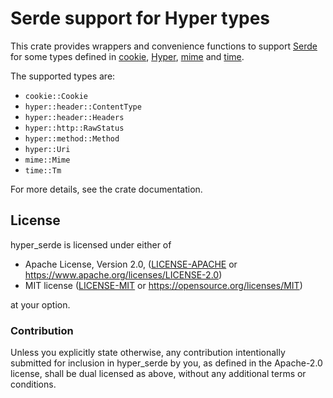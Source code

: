 Serde support for Hyper types
=============================

This crate provides wrappers and convenience functions to support [Serde] for
some types defined in [cookie], [Hyper], [mime] and [time].

[cookie]: https://github.com/SergioBenitez/cookie-rs
[Hyper]: https://github.com/hyperium/hyper
[mime]: https://github.com/hyperium/mime
[Serde]: https://github.com/serde-rs/serde
[time]: https://github.com/time-rs/time

The supported types are:

* `cookie::Cookie`
* `hyper::header::ContentType`
* `hyper::header::Headers`
* `hyper::http::RawStatus`
* `hyper::method::Method`
* `hyper::Uri`
* `mime::Mime`
* `time::Tm`

For more details, see the crate documentation.

## License

hyper_serde is licensed under either of

 * Apache License, Version 2.0, ([LICENSE-APACHE](LICENSE-APACHE) or
   https://www.apache.org/licenses/LICENSE-2.0)
 * MIT license ([LICENSE-MIT](LICENSE-MIT) or
   https://opensource.org/licenses/MIT)

at your option.

### Contribution

Unless you explicitly state otherwise, any contribution intentionally submitted
for inclusion in hyper_serde by you, as defined in the Apache-2.0 license,
shall be dual licensed as above, without any additional terms or conditions.
